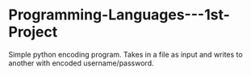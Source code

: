 # Programming-Languages---1st-Project

Simple python encoding program. Takes in a file as input and writes to another with encoded username/password. 
